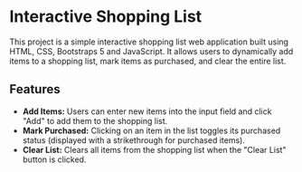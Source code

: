 # Interactive Shopping List

This project is a simple interactive shopping list web application built using HTML, CSS, Bootstraps 5 and JavaScript. 
It allows users to dynamically add items to a shopping list, mark items as purchased, and clear the entire list.

## Features

- **Add Items:** Users can enter new items into the input field and click "Add" to add them to the shopping list.
- **Mark Purchased:** Clicking on an item in the list toggles its purchased status (displayed with a strikethrough for purchased items).
- **Clear List:** Clears all items from the shopping list when the "Clear List" button is clicked.

